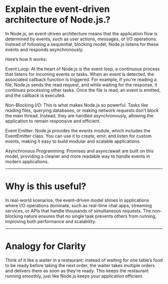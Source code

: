 # Explain the event-driven architecture of Node.js.?

In Node.js, an event-driven architecture means that the application flow is determined by events, such as user actions, messages, or I/O operations. Instead of following a sequential, blocking model, Node.js listens for these events and responds asynchronously.

Here’s how it works:

Event Loop: At the heart of Node.js is the event loop, a continuous process that listens for incoming events or tasks. When an event is detected, the associated callback function is triggered.
For example, if you’re reading a file, Node.js sends the read request, and while waiting for the response, it continues processing other tasks. Once the file is read, an event is emitted, and the callback is executed.

Non-Blocking I/O: This is what makes Node.js so powerful. Tasks like reading files, querying databases, or making network requests don’t block the main thread. Instead, they are handled asynchronously, allowing the application to remain responsive and efficient.

Event Emitter: Node.js provides the events module, which includes the EventEmitter class. You can use it to create, emit, and listen for custom events, making it easy to build modular and scalable applications.

Asynchronous Programming: Promises and async/await are built on this model, providing a cleaner and more readable way to handle events in modern applications.

---

# Why is this useful?

In real-world scenarios, the event-driven model shines in applications where I/O operations dominate, such as real-time chat apps, streaming services, or APIs that handle thousands of simultaneous requests. The non-blocking nature ensures that no single task prevents others from running, improving both performance and scalability.

---

# Analogy for Clarity

Think of it like a waiter in a restaurant: instead of waiting for one table’s food to be ready before taking the next order, the waiter takes multiple orders and delivers them as soon as they’re ready. This keeps the restaurant running smoothly, just like Node.js keeps your application efficient.
